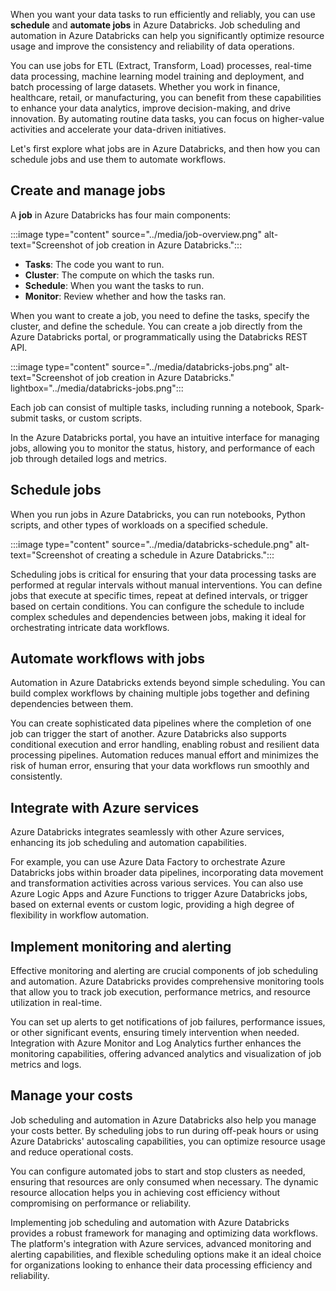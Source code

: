 When you want your data tasks to run efficiently and reliably, you can use **schedule** and **automate jobs** in Azure Databricks. Job scheduling and automation in Azure Databricks can help you significantly optimize resource usage and improve the consistency and reliability of data operations.

You can use jobs for ETL (Extract, Transform, Load) processes, real-time data processing, machine learning model training and deployment, and batch processing of large datasets. Whether you work in finance, healthcare, retail, or manufacturing, you can benefit from these capabilities to enhance your data analytics, improve decision-making, and drive innovation. By automating routine data tasks, you can focus on higher-value activities and accelerate your data-driven initiatives.

Let's first explore what jobs are in Azure Databricks, and then how you can schedule jobs and use them to automate workflows.

## Create and manage jobs

A **job** in Azure Databricks has four main components:

:::image type="content" source="../media/job-overview.png" alt-text="Screenshot of job creation in Azure Databricks.":::

- **Tasks**: The code you want to run.
- **Cluster**: The compute on which the tasks run.
- **Schedule**: When you want the tasks to run.
- **Monitor**: Review whether and how the tasks ran.

When you want to create a job, you need to define the tasks, specify the cluster, and define the schedule. You can create a job directly from the Azure Databricks portal, or programmatically using the Databricks REST API.

:::image type="content" source="../media/databricks-jobs.png" alt-text="Screenshot of job creation in Azure Databricks." lightbox="../media/databricks-jobs.png":::

Each job can consist of multiple tasks, including running a notebook, Spark-submit tasks, or custom scripts.

In the Azure Databricks portal, you have an intuitive interface for managing jobs, allowing you to monitor the status, history, and performance of each job through detailed logs and metrics.

## Schedule jobs

When you run jobs in Azure Databricks, you can run notebooks, Python scripts, and other types of workloads on a specified schedule.

:::image type="content" source="../media/databricks-schedule.png" alt-text="Screenshot of creating a schedule in Azure Databricks.":::

Scheduling jobs is critical for ensuring that your data processing tasks are performed at regular intervals without manual interventions. You can define jobs that execute at specific times, repeat at defined intervals, or trigger based on certain conditions. You can configure the schedule to include complex schedules and dependencies between jobs, making it ideal for orchestrating intricate data workflows.

## Automate workflows with jobs

Automation in Azure Databricks extends beyond simple scheduling. You can build complex workflows by chaining multiple jobs together and defining dependencies between them.

You can create sophisticated data pipelines where the completion of one job can trigger the start of another. Azure Databricks also supports conditional execution and error handling, enabling robust and resilient data processing pipelines. Automation reduces manual effort and minimizes the risk of human error, ensuring that your data workflows run smoothly and consistently.

## Integrate with Azure services

Azure Databricks integrates seamlessly with other Azure services, enhancing its job scheduling and automation capabilities.

For example, you can use Azure Data Factory to orchestrate Azure Databricks jobs within broader data pipelines, incorporating data movement and transformation activities across various services. You can also use Azure Logic Apps and Azure Functions to trigger Azure Databricks jobs, based on external events or custom logic, providing a high degree of flexibility in workflow automation.

## Implement monitoring and alerting

Effective monitoring and alerting are crucial components of job scheduling and automation. Azure Databricks provides comprehensive monitoring tools that allow you to track job execution, performance metrics, and resource utilization in real-time.

You can set up alerts to get notifications of job failures, performance issues, or other significant events, ensuring timely intervention when needed. Integration with Azure Monitor and Log Analytics further enhances the monitoring capabilities, offering advanced analytics and visualization of job metrics and logs.

## Manage your costs

Job scheduling and automation in Azure Databricks also help you manage your costs better. By scheduling jobs to run during off-peak hours or using Azure Databricks' autoscaling capabilities, you can optimize resource usage and reduce operational costs.

You can configure automated jobs to start and stop clusters as needed, ensuring that resources are only consumed when necessary. The dynamic resource allocation helps you in achieving cost efficiency without compromising on performance or reliability.

Implementing job scheduling and automation with Azure Databricks provides a robust framework for managing and optimizing data workflows. The platform's integration with Azure services, advanced monitoring and alerting capabilities, and flexible scheduling options make it an ideal choice for organizations looking to enhance their data processing efficiency and reliability.
